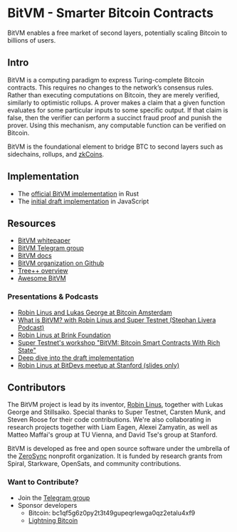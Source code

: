 # BitVM - Smarter Bitcoin Contracts

BitVM enables a free market of second layers, potentially scaling Bitcoin to billions of users.

## Intro
BitVM is a computing paradigm to express Turing-complete Bitcoin contracts. This requires no changes to the network’s consensus rules. Rather than executing computations on Bitcoin, they are merely verified, similarly to optimistic rollups. A prover makes a claim that a given function evaluates for some particular inputs to some specific output. If that claim is false, then the verifier can perform a succinct fraud proof and punish the prover. Using this mechanism, any computable function can be verified on Bitcoin.

BitVM is the foundational element to bridge BTC to second layers such as sidechains, rollups, and [zkCoins](https://gist.github.com/RobinLinus/d036511015caea5a28514259a1bab119).

## Implementation
- The [official BitVM implementation](https://github.com/BitVM/BitVM) in Rust
- The [initial draft implementation](https://github.com/BitVM/bitvm-js) in JavaScript

## Resources
- [BitVM whitepaper](bitvm.pdf)
- [BitVM Telegram group](https://t.me/bitVM_chat)
- [BitVM docs](https://github.com/BitVM/BitVM/tree/main/docs)
- [BitVM organization on Github](https://github.com/BitVM)
- [Tree++ overview](treeplusplus.md)
- [Awesome BitVM](https://github.com/Rsync25/awesome-bitvm)

### Presentations & Podcasts
- [Robin Linus and Lukas George at Bitcoin Amsterdam](https://www.youtube.com/watch?v=rubs5SrkGsM)
- [What is BitVM? with Robin Linus and Super Testnet (Stephan Livera Podcast)](https://www.youtube.com/watch?v=XxqQU6j6jI8)
- [Robin Linus at Brink Foundation](https://brink.dev/blog/2024/01/16/eng-call-bitvm)
- [Super Testnet's workshop "BitVM: Bitcoin Smart Contracts With Rich State"](https://www.youtube.com/watch?v=LwH9fhY4uGA)
- [Deep dive into the draft implementation](https://www.youtube.com/watch?v=7sRqzoZorn0)
- [Robin Linus at BitDevs meetup at Stanford (slides only)](https://docs.google.com/presentation/d/12gHxC1bR6Nb7A5IzkRvIdw44l1zP1Tn1ea_DnTbA61Q/edit?usp=sharing)

## Contributors
The BitVM project is lead by its inventor, [Robin Linus](https://profiles.stanford.edu/robinlinus), together with Lukas George and Stillsaiko. Special thanks to Super Testnet, Carsten Munk, and Steven Roose for their code contributions. We're also collaborating in research projects together with Liam Eagen, Alexei Zamyatin, as well as Matteo Maffai's group at TU Vienna, and David Tse's group at Stanford.

BitVM is developed as free and open source software under the umbrella of the [ZeroSync](https://zerosync.org) nonprofit organization. It is funded by research grants from Spiral, Starkware, OpenSats, and community contributions.

### Want to Contribute?
- Join the [Telegram group](https://t.me/bitVM_chat)
- Sponsor developers
  - Bitcoin: bc1qf5g6z0py2t3t49gupeqrlewga0qz2etalu4xf9
  - [Lightning Bitcoin](https://tippin.me/@ZeroSync_)
